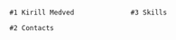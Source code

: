                                                                                         #1 Kirill Medved              #3 Skills
                                                                                        #2 Contacts
